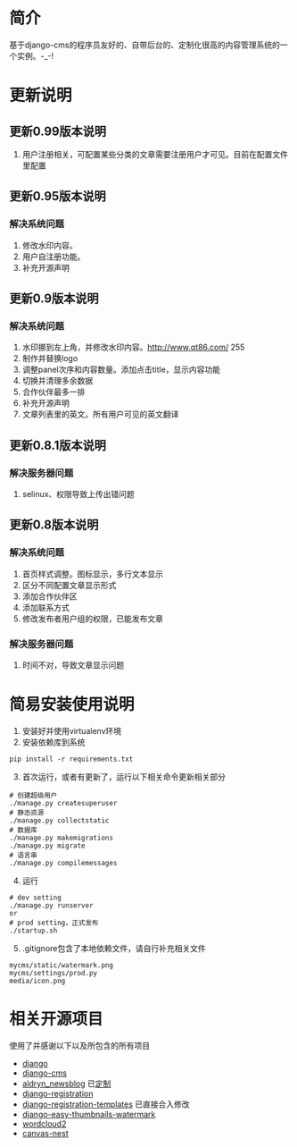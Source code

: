 # 简介
基于django-cms的程序员友好的、自带后台的、定制化很高的内容管理系统的一个实例。-_-!

# 更新说明
## 更新0.99版本说明
1. 用户注册相关，可配置某些分类的文章需要注册用户才可见。目前在配置文件里配置

## 更新0.95版本说明
### 解决系统问题
1. 修改水印内容。
2. 用户自注册功能。
3. 补充开源声明

## 更新0.9版本说明
### 解决系统问题
1. 水印挪到左上角，并修改水印内容。http://www.qt86.com/   255
2. 制作并替换logo
3. 调整panel次序和内容数量。添加点击title，显示内容功能
4. 切换并清理多余数据
5. 合作伙伴最多一排
6. 补充开源声明
7. 文章列表里的英文。所有用户可见的英文翻译

## 更新0.8.1版本说明
### 解决服务器问题
1. selinux、权限导致上传出错问题

## 更新0.8版本说明
### 解决系统问题
1. 首页样式调整。图标显示，多行文本显示
2. 区分不同配置文章显示形式
3. 添加合作伙伴区
4. 添加联系方式
5. 修改发布者用户组的权限，已能发布文章

### 解决服务器问题
1. 时间不对，导致文章显示问题

# 简易安装使用说明
1. 安装好并使用virtualenv环境
2. 安装依赖库到系统
```
pip install -r requirements.txt
```
3. 首次运行，或者有更新了，运行以下相关命令更新相关部分
```
# 创建超级用户
./manage.py createsuperuser
# 静态资源
./manage.py collectstatic
# 数据库
./manage.py makemigrations
./manage.py migrate
# 语言串
./manage.py compilemessages
```
4. 运行
```
# dev setting
./manage.py runserver 
or 
# prod setting，正式发布
./startup.sh
```
5. .gitignore包含了本地依赖文件，请自行补充相关文件
```
mycms/static/watermark.png
mycms/settings/prod.py
media/icon.png
```


# 相关开源项目
使用了并感谢以下以及所包含的所有项目
- [django](https://www.djangoproject.com/)
- [django-cms](https://www.django-cms.org/)
- [aldryn_newsblog](https://github.com/aldryn/aldryn-newsblog) 已[定制](https://github.com/rayer4u/aldryn-newsblog)
- [django-registration](https://github.com/ubernostrum/django-registration)
- [django-registration-templates](https://github.com/macdhuibh/django-registration-templates) 已直接合入修改
- [django-easy-thumbnails-watermark]()
- [wordcloud2](http://timdream.org/wordcloud2.js/)
- [canvas-nest](https://github.com/hustcc/canvas-nest.js)
